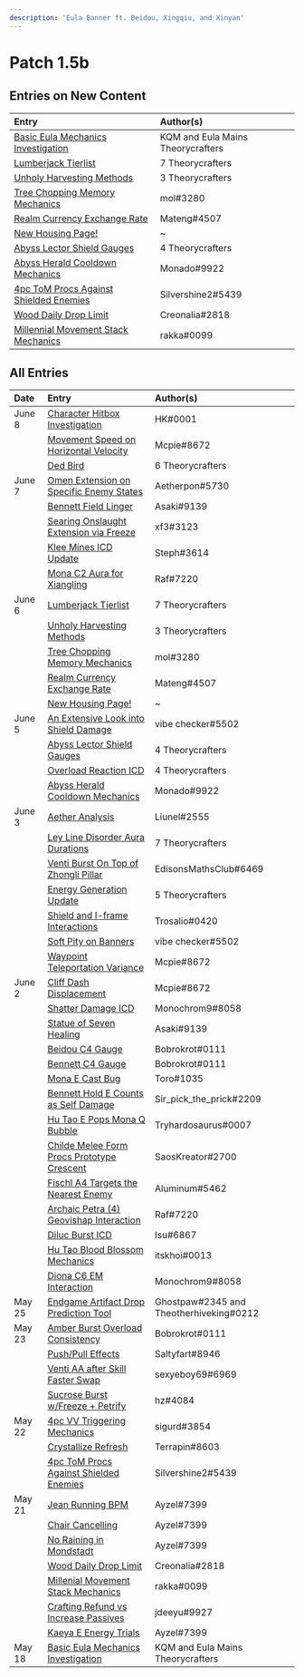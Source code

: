 ```yaml
---
description: 'Eula Banner ft. Beidou, Xingqiu, and Xinyan'
---
```


# Patch 1.5b

## Entries on New Content

| Entry | Author\(s\) |
| :--- | :--- |
| [Basic Eula Mechanics Investigation](../evidence/characters/cryo/eula.md#basic-eula-mechanics) | KQM and Eula Mains Theorycrafters |
| [Lumberjack Tierlist](../evidence/mechanics/gameplay-mechanics/housing.md#lumberjack-tier-list) | 7 Theorycrafters |
| [Unholy Harvesting Methods](../evidence/mechanics/gameplay-mechanics/housing.md#temporary-skill-targets-enabling-unholy-harvesting-methods) | 3 Theorycrafters |
| [Tree Chopping Memory Mechanics](../evidence/mechanics/gameplay-mechanics/housing.md#tree-chopping-memory-mechanics) | mol\#3280 |
| [Realm Currency Exchange Rate](../evidence/mechanics/gameplay-mechanics/housing.md#realm-currency-exchange-rate-analysis) | Mateng\#4507 |
| [New Housing Page!](../mechanics/gameplay-mechanics/housing.md) | ~ |
| [Abyss Lector Shield Gauges](../evidence/mechanics/enemies/enemy-shields.md#abyss-lector-shield-gauges) | 4 Theorycrafters |
| [Abyss Herald Cooldown Mechanics](../evidence/mechanics/enemies/enemy-interactions.md#abyss-herald-cooldown-mechanics) | Monado\#9922 |
| [4pc ToM Procs Against Shielded Enemies](../evidence/mechanics/equipment/artifacts.md#4pc-tom-procs-against-shielded-enemies) | Silvershine2\#5439 |
| [Wood Daily Drop Limit](../evidence/mechanics/gameplay-mechanics/lifeskills.md#wood-daily-drop-limit) | Creonalia\#2818 |
| [Millennial Movement Stack Mechanics](../evidence/mechanics/equipment/weapons.md#millenial-movement-stack-mechanics) | rakka\#0099 |

## All Entries

| Date | Entry | Author\(s\) |
| :--- | :--- | :--- |
| June 8 | [Character Hitbox Investigation](../evidence/mechanics/gameplay-mechanics/movement-and-physics.md#character-hitboxes) | HK\#0001 |
|  | [Movement Speed on Horizontal Velocity](../evidence/mechanics/gameplay-mechanics/movement-and-physics.md#movement-speed-affects-dashing-horizontal-velocity) | Mcpie\#8672 |
|  | [Ded Bird](../fluff/miscellaneous-entries.md#ded-bird) | 6 Theorycrafters |
| June 7 | [Omen Extension on Specific Enemy States](../evidence/characters/hydro/mona.md#omen-extension-on-certain-enemies-in-certain-states) | Aetherpon\#5730 |
|  | [Bennett Field Linger](../evidence/characters/pyro/bennett.md#bennett-field-linger) | Asaki\#9139 |
|  | [Searing Onslaught Extension via Freeze](../evidence/characters/pyro/diluc.md#searing-onslaught-extension-via-freeze) | xf3\#3123 |
|  | [Klee Mines ICD Update](../evidence/characters/pyro/klee.md#klee-mines-icd-update) | Steph\#3614 |
|  | [Mona C2 Aura for Xiangling](../evidence/characters/hydro/mona.md#c2-mona-aura-for-xiangling) | Raf\#7220 |
| June 6 | [Lumberjack Tierlist](../evidence/mechanics/gameplay-mechanics/housing.md#lumberjack-tier-list) | 7 Theorycrafters |
|  | [Unholy Harvesting Methods](../evidence/mechanics/gameplay-mechanics/housing.md#temporary-skill-targets-enabling-unholy-harvesting-methods) | 3 Theorycrafters |
|  | [Tree Chopping Memory Mechanics](../evidence/mechanics/gameplay-mechanics/housing.md#tree-chopping-memory-mechanics) | mol\#3280 |
|  | [Realm Currency Exchange Rate](../evidence/mechanics/gameplay-mechanics/housing.md#realm-currency-exchange-rate-analysis) | Mateng\#4507 |
|  | [New Housing Page!](../mechanics/gameplay-mechanics/housing.md) | ~ |
| June 5 | [An Extensive Look into Shield Damage](../evidence/mechanics/enemies/enemy-shields.md#an-extensive-look-into-shield-damage) | vibe checker\#5502 |
|  | [Abyss Lector Shield Gauges](../evidence/mechanics/enemies/enemy-shields.md#abyss-lector-shield-gauges) | 4 Theorycrafters |
|  | [Overload Reaction ICD](../evidence/mechanics/combat/elemental-reactions/transformative-reactions.md#overload-reaction-icd) | 4 Theorycrafters |
|  | [Abyss Herald Cooldown Mechanics](../evidence/mechanics/enemies/enemy-interactions.md#abyss-herald-cooldown-mechanics) | Monado\#9922 |
| June 3 | [Aether Analysis](../evidence/characters/geo/traveler-geo.md#aether-analysis) | Liunel\#2555 |
|  | [Ley Line Disorder Aura Durations](../evidence/mechanics/combat/ley-line-disorders.md#ley-line-aura-duration) | 7 Theorycrafters |
|  | [Venti Burst On Top of Zhongli Pillar](../evidence/characters/anemo/venti.md#venti-burst-on-top-of-zhongli-pillar) | EdisonsMathsClub\#6469 |
|  | [Energy Generation Update](../evidence/mechanics/gameplay-mechanics/attributes/energy.md#energy-generation-update) | 5 Theorycrafters |
|  | [Shield and I-frame Interactions](../evidence/mechanics/combat/shields.md#shield-and-i-frame-interactions) | Trosalio\#0420 |
|  | [Soft Pity on Banners](../evidence/mechanics/gacha.md#soft-pity-on-banners) | vibe checker\#5502 |
|  | [Waypoint Teleportation Variance](../evidence/mechanics/gameplay-mechanics/movement-and-physics.md#waypoint-teleport-variance) | Mcpie\#8672 |
| June 2 | [Cliff Dash Displacement](../evidence/mechanics/gameplay-mechanics/movement-and-physics.md#cliff-dash-displacement) | Mcpie\#8672 |
|  | [Shatter Damage ICD](../evidence/mechanics/combat/elemental-reactions/transformative-reactions.md#shatter-damage-icd) | Monochrom9\#8058 |
|  | [Statue of Seven Healing](../evidence/mechanics/gameplay-mechanics/lifeskills.md#statue-of-seven-healing) | Asaki\#9139 |
|  | [Beidou C4 Gauge](../evidence/characters/electro/beidou.md#beidou-c4-gauge) | Bobrokrot\#0111 |
|  | [Bennett C4 Gauge](../evidence/characters/pyro/bennett.md#bennett-c4-gauge) | Bobrokrot\#0111 |
|  | [Mona E Cast Bug](../evidence/mechanics/gameplay-mechanics/bugs.md#mona-elemental-skill-bug) | Toro\#1035 |
|  | [Bennett Hold E Counts as Self Damage](../evidence/characters/pyro/bennett.md#bennett-hold-e-counts-as-self-damage) | Sir\_pick\_the\_prick\#2209 |
|  | [Hu Tao E Pops Mona Q Bubble](../evidence/characters/pyro/hu-tao.md#mona-q-bubble-pops-with-hu-tao-e) | Tryhardosaurus\#0007 |
|  | [Childe Melee Form Procs Prototype Crescent](../evidence/characters/hydro/tartaglia.md#childe-can-proc-prototype-crescents-passive-in-melee-form) | SaosKreator\#2700 |
|  | [Fischl A4 Targets the Nearest Enemy](../evidence/characters/electro/fischl.md#fischls-a4-targetting) | Aluminum\#5462 |
|  | [Archaic Petra \(4\) Geovishap Interaction](../evidence/mechanics/equipment/artifacts.md#geovishap-hatchling-shields-with-4-petra) | Raf\#7220 |
|  | [Diluc Burst ICD](../evidence/characters/pyro/diluc.md#diluc-burst-icd) | Isu\#6867 |
|  | [Hu Tao Blood Blossom Mechanics](../evidence/characters/pyro/hu-tao.md#blood-blossom-bb-duration-on-charge-attack-reapplication) | itskhoi\#0013 |
|  | [Diona C6 EM Interaction](../evidence/characters/cryo/diona.md#diona-field-characteristics) | Monochrom9\#8058 |
| May 25 | [Endgame Artifact Drop Prediction Tool](../resources/calculators.md#endgame-artifact-drop-prediction-tool) | Ghostpaw\#2345 and Theotherhiveking\#0212 |
| May 23 | [Amber Burst Overload Consistency](../evidence/characters/pyro/amber.md#amber-burst-overload-consistency) | Bobrokrot\#0111 |
|  | [Push/Pull Effects](../evidence/mechanics/gameplay-mechanics/movement-and-physics.md#push-pull-effects) | Saltyfart\#8946 |
|  | [Venti AA after Skill Faster Swap](../evidence/characters/anemo/venti.md#venti-autoattack-after-elemental-skill-faster-switching) | sexyeboy69\#6969 |
|  | [Sucrose Burst w/Freeze + Petrify](../evidence/characters/anemo/sucrose.md#sucrose-freeze-and-petrify-burst-interaction) | hz\#4084 |
| May 22 | [4pc VV Triggering Mechanics](../evidence/mechanics/equipment/artifacts.md#4pc-vv-triggering-mechanics) | sigurd\#3854 |
|  | [Crystallize Refresh](../evidence/mechanics/combat/elemental-reactions/transformative-reactions.md#crystallize-refresh) | Terrapin\#8603 |
|  | [4pc ToM Procs Against Shielded Enemies](../evidence/mechanics/equipment/artifacts.md#4pc-tom-procs-against-shielded-enemies) | Silvershine2\#5439 |
| May 21 | [Jean Running BPM](../fluff/miscellaneous-entries.md#jean-running-bpm) | Ayzel\#7399 |
|  | [Chair Cancelling](../fluff/miscellaneous-entries.md#chair-cancelling) | Ayzel\#7399 |
|  | [No Raining in Mondstadt](../fluff/miscellaneous-entries.md#no-raining-in-mondstadt) | Ayzel\#7399 |
|  | [Wood Daily Drop Limit](../evidence/mechanics/gameplay-mechanics/lifeskills.md#wood-daily-drop-limit) | Creonalia\#2818 |
|  | [Millenial Movement Stack Mechanics](../evidence/mechanics/equipment/weapons.md#millenial-movement-stack-mechanics) | rakka\#0099 |
|  | [Crafting Refund vs Increase Passives](../evidence/mechanics/gameplay-mechanics/lifeskills.md#crafting-refund-vs-increase-passives) | jdeeyu\#9927 |
|  | [Kaeya E Energy Trials](../evidence/characters/cryo/kaeya.md#kaeya-e-energy-trials) | Ayzel\#7399 |
| May 18 | [Basic Eula Mechanics Investigation](../evidence/characters/cryo/eula.md#basic-eula-mechanics) | KQM and Eula Mains Theorycrafters |

